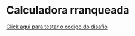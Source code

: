 # Calculadora rranqueada
[Click aqui para testar o codigo do disafio ](https://rafaellmak.github.io/desafio-curso.io/)
